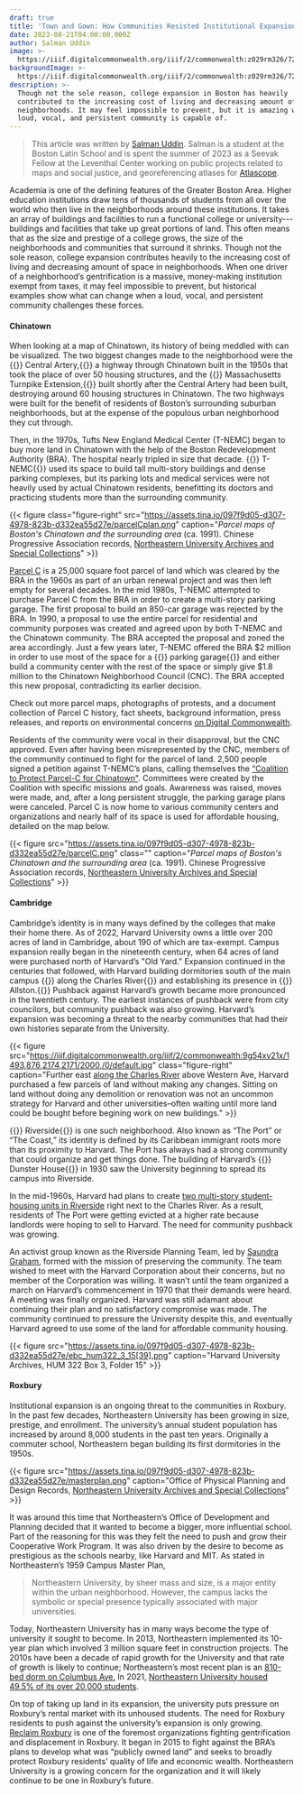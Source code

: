 ```yaml
---
draft: true
title: 'Town and Gown: How Communities Resisted Institutional Expansion in Boston'
date: 2023-08-21T04:00:00.000Z
author: Salman Uddin
image: >-
  https://iiif.digitalcommonwealth.org/iiif/2/commonwealth:z029rm326/720,858,3684,1662/2000,/0/default.jpg
backgroundImage: >-
  https://iiif.digitalcommonwealth.org/iiif/2/commonwealth:z029rm326/720,858,3684,1662/2000,/0/default.jpg
description: >-
  Though not the sole reason, college expansion in Boston has heavily
  contributed to the increasing cost of living and decreasing amount of space in
  neighborhoods. It may feel impossible to prevent, but it is amazing what a
  loud, vocal, and persistent community is capable of.
---
```


> This article was written by [Salman Uddin](https://www.leventhalmap.org/about/people/salman-uddin/). Salman is a student at the Boston Latin School and is spent the summer of 2023 as a Seevak Fellow at the Leventhal Center working on public projects related to maps and social justice, and georeferencing atlases for [Atlascope](https://www.atlascope.org/).

Academia is one of the defining features of the Greater Boston Area. Higher education institutions draw tens of thousands of students from all over the world who then live in the neighborhoods around these institutions. It takes an array of buildings and facilities to run a functional college or university---buildings and facilities that take up great portions of land. This often means that as the size and prestige of a college grows, the size of the neighborhoods and communities that surround it shrinks. Though not the sole reason, college expansion contributes heavily to the increasing cost of living and decreasing amount of space in neighborhoods. When one driver of a neighborhood’s gentrification is a massive, money-making institution exempt from taxes, it may feel impossible to prevent, but historical examples show what can change when a loud, vocal, and persistent community challenges these forces.

#### Chinatown

When looking at a map of Chinatown, its history of being meddled with can be visualized. The two biggest changes made to the neighborhood were the {{<popup img-src="https://assets.tina.io/097f9d05-d307-4978-823b-d332ea55d27e/centralartery.png" target="blank">}} Central Artery,{{</popup>}} a highway through Chinatown built in the 1950s that took the place of over 50 housing structures, and the {{<popup img-src="https://assets.tina.io/097f9d05-d307-4978-823b-d332ea55d27e/masspike.png" target="blank">}} Massachusetts Turnpike Extension,{{</popup>}} built shortly after the Central Artery had been built, destroying around 60 housing structures in Chinatown. The two highways were built for the benefit of residents of Boston’s surrounding suburban neighborhoods, but at the expense of the populous urban neighborhood they cut through. 

Then, in the 1970s, Tufts New England Medical Center (T-NEMC) began to buy more land in Chinatown with the help of the Boston Redevelopment Authority (BRA). The hospital nearly tripled in size that decade. {{<popup img-src="https://assets.tina.io/097f9d05-d307-4978-823b-d332ea55d27e/tufts.png" target="blank">}} T-NEMC{{</popup>}} used its space to build tall multi-story buildings and dense parking complexes, but its parking lots and medical services were not heavily used by actual Chinatown residents, benefitting its doctors and practicing students more than the surrounding community.

{{< figure class="figure-right" src="https://assets.tina.io/097f9d05-d307-4978-823b-d332ea55d27e/parcelCplan.png" caption="_Parcel maps of Boston's Chinatown and the surrounding area_ (ca. 1991). Chinese Progressive Association records, [Northeastern University Archives and Special Collections](https://repository.library.northeastern.edu/files/neu:275279)" >}}

[Parcel C](https://repository.library.northeastern.edu/downloads/neu:275281?datastream_id=content) is a 25,000 square foot parcel of land which was cleared by the BRA in the 1960s as part of an urban renewal project and was then left empty for several decades. In the mid 1980s, T-NEMC attempted to purchase Parcel C from the BRA in order to create a multi-story parking garage. The first proposal to build an 850-car garage was rejected by the BRA. In 1990, a proposal to use the entire parcel for residential and community purposes was created and agreed upon by both T-NEMC and the Chinatown community. The BRA accepted the proposal and zoned the area accordingly. Just a few years later, T-NEMC offered the BRA $2 million in order to use most of the space for a {{<popup img-src="https://assets.tina.io/097f9d05-d307-4978-823b-d332ea55d27e/parcelCgarage.png" target="blank">}} parking garage{{</popup>}} and either build a community center with the rest of the space or simply give $1.8 million to the Chinatown Neighborhood Council (CNC). The BRA accepted this new proposal, contradicting its earlier decision.

<aside>

Check out more parcel maps, photographs of protests, and a document collection of Parcel C history, fact sheets, background information, press releases, and reports on environmental concerns [on Digital Commonwealth](https://www.digitalcommonwealth.org/for_educators/primary_source_sets/parcel_c).
  
</aside>

Residents of the community were vocal in their disapproval, but the CNC approved. Even after having been misrepresented by the CNC, members of the community continued to fight for the parcel of land. 2,500 people signed a petition against T-NEMC’s plans, calling themselves the [“Coalition to Protect Parcel-C for Chinatown"](https://static1.squarespace.com/static/54179ca4e4b0b0c7bc710d3d/t/59c293f129f187e568ee6d99/1505924088750/Louder+Than+Words_+Parcel+C.pdf). Committees were created by the Coalition with specific missions and goals. Awareness was raised, moves were made, and, after a long persistent struggle, the parking garage plans were canceled. Parcel C is now home to various community centers and organizations and nearly half of its space is used for affordable housing, detailed on the map below.

{{< figure src="https://assets.tina.io/097f9d05-d307-4978-823b-d332ea55d27e/parcelC.png" class="" caption="_Parcel maps of Boston's Chinatown and the surrounding area_ (ca. 1991). Chinese Progressive Association records, [Northeastern University Archives and Special Collections](https://repository.library.northeastern.edu/files/neu:275279)" >}}


#### Cambridge

Cambridge’s identity is in many ways defined by the colleges that make their home there. As of 2022, Harvard University owns a little over 200 acres of land in Cambridge, about 190 of which are tax-exempt. Campus expansion really began in the nineteenth century, when 64 acres of land were purchased north of Harvard’s "Old Yard." Expansion continued in the centuries that followed, with Harvard building dormitories south of the main campus {{<popup img-src="https://iiif.digitalcommonwealth.org/iiif/2/commonwealth:9g54xv23g/2052,1821,3338,3186/2000,/0/default.jpg" target="blank">}} along the Charles River{{</popup>}} and establishing its presence in {{<popup img-src="https://iiif.digitalcommonwealth.org/iiif/2/commonwealth:1257c278v/2311,407,3553,3032/2000,/0/default.jpg" target="blank">}} Allston.{{</popup>}} Pushback against Harvard’s growth became more pronounced in the twentieth century. The earliest instances of pushback were from city councilors, but community pushback was also growing. Harvard’s expansion was becoming a threat to the nearby communities that had their own histories separate from the University. 

{{< figure src="https://iiif.digitalcommonwealth.org/iiif/2/commonwealth:9g54xv21x/1493,876,2174,2171/2000,/0/default.jpg" class="figure-right" caption="Further east [along the Charles River](https://atlascope.org/#/view:share$mode:glass$center:-71.11433,42.36554$zoom:17.67$base:maptiler-streets$overlay:ark:/76611/al88ugbpx) above Western Ave, Harvard purchased a few parcels of land without making any changes. Sitting on land without doing any demolition or renovation was not an uncommon strategy for Harvard and other universities–often waiting until more land could be bought before begining work on new buildings." >}}

{{<popup img-src="https://assets.tina.io/097f9d05-d307-4978-823b-d332ea55d27e/Riverside.png" target="blank">}} Riverside{{</popup>}} is one such neighborhood. Also known as “The Port” or “The Coast,” its identity is defined by its Caribbean immigrant roots more than its proximity to Harvard. The Port has always had a strong community that could organize and get things done. The building of Harvard’s {{<popup img-src="https://iiif.digitalcommonwealth.org/iiif/2/commonwealth:9g54xv23g/5037,3080,1604,1435/2000,/0/default.jpg" target="blank">}} Dunster House{{</popup>}} in 1930 saw the University beginning to spread its campus into Riverside.

In the mid-1960s, Harvard had plans to create [two multi-story student-housing units in Riverside](https://www.thecrimson.com/article/2022/10/6/Treeland-riverside-harvard-1970/) right next to the Charles River. As a result, residents of The Port were getting evicted at a higher rate because landlords were hoping to sell to Harvard. The need for community pushback was growing.

An activist group known as the Riverside Planning Team, led by [Saundra Graham](https://www.cambridgeday.com/2023/06/28/saundra-graham-dies-at-81-legislator-and-leader-who-stormed-harvard-stage-against-displacement/), formed with the mission of preserving the community. The team wished to meet with the Harvard Corporation about their concerns, but no member of the Corporation was willing. It wasn’t until the team organized a march on Harvard’s commencement in 1970 that their demands were heard. A meeting was finally organized. Harvard was still adamant about continuing their plan and no satisfactory compromise was made. The community continued to pressure the University despite this, and eventually Harvard agreed to use some of the land for affordable community housing.

{{< figure src="https://assets.tina.io/097f9d05-d307-4978-823b-d332ea55d27e/ebc_hum322_3_15[39].png" caption="Harvard University Archives, HUM 322 Box 3, Folder 15" >}}

#### Roxbury

Institutional expansion is an ongoing threat to the communities in Roxbury. In the past few decades, Northeastern University has been growing in size, prestige, and enrollment. The university’s annual student population has increased by around 8,000 students in the past ten years. Originally a commuter school, Northeastern began building its first dormitories in the 1950s.

{{< figure src="https://assets.tina.io/097f9d05-d307-4978-823b-d332ea55d27e/masterplan.png" caption="Office of Physical Planning and Design Records, [Northeastern University Archives and Special Collections](https://archivesspace.library.northeastern.edu/repositories/2/resources/731)" >}}

It was around this time that Northeastern’s Office of Development and Planning decided that it wanted to become a bigger, more influential school. Part of the reasoning for this was they felt the need to push and grow their Cooperative Work Program. It was also driven by the desire to become as prestigious as the schools nearby, like Harvard and MIT. As stated in Northeastern’s 1959 Campus Master Plan,

> Northeastern University, by sheer mass and size, is a major entity within the urban neighborhood. However, the campus lacks the symbolic or special presence typically associated with major universities.

Today, Northeastern University has in many ways become the type of university it sought to become. In 2013, Northeastern implemented its 10-year plan which involved 3 million square feet in construction projects. The 2010s have been a decade of rapid growth for the University and that rate of growth is likely to continue; Northeastern’s most recent plan is an [810-bed dorm on Columbus Ave.](https://www.boston.com/real-estate/real-estate-news/2021/04/27/proposed-810-bed-northeastern-dorm-in-roxbury-faces-pushback-from-student-groups/) In 2021, [Northeastern University housed 49.5% of its over 20,000 students](https://www.boston.gov/sites/default/files/file/2022/08/Student%20Housing%20Report%2C%202021.pdf).

On top of taking up land in its expansion, the university puts pressure on Roxbury’s rental market with its unhoused students. The need for Roxbury residents to push against the university’s expansion is only growing. [Reclaim Roxbury](https://www.reclaimroxbury.org/) is one of the foremost organizations fighting gentrification and displacement in Roxbury. It began in 2015 to fight against the BRA’s plans to develop what was “publicly owned land” and seeks to broadly protect Roxbury residents’ quality of life and economic wealth. Northeastern University is a growing concern for the organization and it will likely continue to be one in Roxbury’s future.
